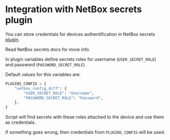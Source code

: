 # Integration with NetBox secrets plugin

You can store credentials for devices authentification in NetBox secrets [plugin](https://github.com/Onemind-Services-LLC/netbox-secrets).

Read NetBox secrets docs for more info.

In plugin variables define secrets roles for username (`USER_SECRET_ROLE`) and password (`PASSWORD_SECRET_ROLE`).

Default values for this variables are:

```python
PLUGINS_CONFIG = {
    "netbox_config_diff": {
        "USER_SECRET_ROLE": "Username",
        "PASSWORD_SECRET_ROLE": "Password",
    },
}
```

Script will find secrets with these roles attached to the device and use them as credentials.

If something goes wrong, then credentials from `PLUGINS_CONFIG` will be used.
